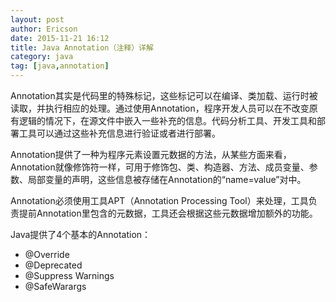 ```yaml
---
layout: post
author: Ericson
date: 2015-11-21 16:12
title: Java Annotation（注释）详解
category: java
tag: [java,annotation]
---
```


Annotation其实是代码里的特殊标记，这些标记可以在编译、类加载、运行时被读取，并执行相应的处理。通过使用Annotation，程序开发人员可以在不改变原有逻辑的情况下，在源文件中嵌入一些补充的信息。代码分析工具、开发工具和部署工具可以通过这些补充信息进行验证或者进行部署。

Annotation提供了一种为程序元素设置元数据的方法，从某些方面来看，Annotation就像修饰符一样，可用于修饰包、类、构造器、方法、成员变量、参数、局部变量的声明，这些信息被存储在Annotation的“name=value”对中。

Annotation必须使用工具APT（Annotation Processing Tool）来处理，工具负责提前Annotation里包含的元数据，工具还会根据这些元数据增加额外的功能。

Java提供了4个基本的Annotation：
* @Override
* @Deprecated
* @Suppress Warnings
* @SafeWarargs
